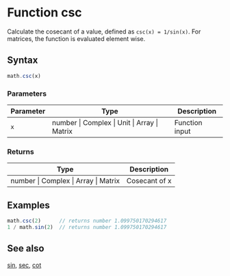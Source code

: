 <!-- Note: This file is automatically generated from source code comments. Changes made in this file will be overridden. -->
# Function csc
Calculate the cosecant of a value, defined as `csc(x) = 1/sin(x)`.
For matrices, the function is evaluated element wise.
## Syntax
```js
math.csc(x)
```
### Parameters
Parameter | Type | Description
--------- | ---- | -----------
`x` | number &#124; Complex &#124; Unit &#124; Array &#124; Matrix | Function input
### Returns
Type | Description
---- | -----------
number &#124; Complex &#124; Array &#124; Matrix | Cosecant of x
## Examples
```js
math.csc(2)      // returns number 1.099750170294617
1 / math.sin(2)  // returns number 1.099750170294617
```
## See also
[sin](sin.md),
[sec](sec.md),
[cot](cot.md)
